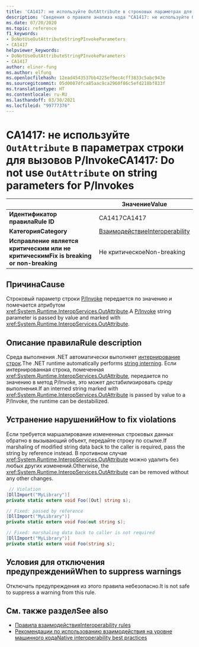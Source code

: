 ```yaml
---
title: 'CA1417: не используйте OutAttribute в строковых параметрах для вызовов P/Invoke (анализ кода)'
description: 'Сведения о правиле анализа кода "CA1417: не используйте OutAttribute в строковых параметрах для вызовов P/Invoke"'
ms.date: 07/20/2020
ms.topic: reference
f1_keywords:
- DoNotUseOutAttributeStringPInvokeParameters
- CA1417
helpviewer_keywords:
- DoNotUseOutAttributeStringPInvokeParameters
- CA1417
author: elinor-fung
ms.author: elfung
ms.openlocfilehash: 12ead4543537bb4225ef9ec4cff3833c5abc943e
ms.sourcegitcommit: 05d0087dfca85aac9ca2960f86c5efd218bf833f
ms.translationtype: HT
ms.contentlocale: ru-RU
ms.lasthandoff: 03/30/2021
ms.locfileid: "99777376"
---
```

# <a name="ca1417-do-not-use-outattribute-on-string-parameters-for-pinvokes"></a><span data-ttu-id="30f95-103">CA1417: не используйте `OutAttribute` в параметрах строки для вызовов P/Invoke</span><span class="sxs-lookup"><span data-stu-id="30f95-103">CA1417: Do not use `OutAttribute` on string parameters for P/Invokes</span></span>

| | <span data-ttu-id="30f95-104">Значение</span><span class="sxs-lookup"><span data-stu-id="30f95-104">Value</span></span> |
|-|-|
| <span data-ttu-id="30f95-105">**Идентификатор правила**</span><span class="sxs-lookup"><span data-stu-id="30f95-105">**Rule ID**</span></span> |<span data-ttu-id="30f95-106">CA1417</span><span class="sxs-lookup"><span data-stu-id="30f95-106">CA1417</span></span>|
| <span data-ttu-id="30f95-107">**Категория**</span><span class="sxs-lookup"><span data-stu-id="30f95-107">**Category**</span></span> |[<span data-ttu-id="30f95-108">Взаимодействие</span><span class="sxs-lookup"><span data-stu-id="30f95-108">Interoperability</span></span>](interoperability-warnings.md)|
| <span data-ttu-id="30f95-109">**Исправление является критическим или не критическим**</span><span class="sxs-lookup"><span data-stu-id="30f95-109">**Fix is breaking or non-breaking**</span></span> |<span data-ttu-id="30f95-110">Не критическое</span><span class="sxs-lookup"><span data-stu-id="30f95-110">Non-breaking</span></span>|

## <a name="cause"></a><span data-ttu-id="30f95-111">Причина</span><span class="sxs-lookup"><span data-stu-id="30f95-111">Cause</span></span>

<span data-ttu-id="30f95-112">Строковый параметр строки [P/Invoke](../../../standard/native-interop/pinvoke.md) передается по значению и помечается атрибутом <xref:System.Runtime.InteropServices.OutAttribute>.</span><span class="sxs-lookup"><span data-stu-id="30f95-112">A [P/Invoke](../../../standard/native-interop/pinvoke.md) string parameter is passed by value and marked with <xref:System.Runtime.InteropServices.OutAttribute>.</span></span>

## <a name="rule-description"></a><span data-ttu-id="30f95-113">Описание правила</span><span class="sxs-lookup"><span data-stu-id="30f95-113">Rule description</span></span>

<span data-ttu-id="30f95-114">Среда выполнения .NET автоматически выполняет [интернирование строк](/dotnet/api/system.string.intern#remarks).</span><span class="sxs-lookup"><span data-stu-id="30f95-114">The .NET runtime automatically performs [string interning](/dotnet/api/system.string.intern#remarks).</span></span> <span data-ttu-id="30f95-115">Если интернированная строка, помеченная <xref:System.Runtime.InteropServices.OutAttribute>, передается по значению в метод P/Invoke, это может дестабилизировать среду выполнения.</span><span class="sxs-lookup"><span data-stu-id="30f95-115">If an interned string marked with <xref:System.Runtime.InteropServices.OutAttribute> is passed by value to a P/Invoke, the runtime can be destabilized.</span></span>

## <a name="how-to-fix-violations"></a><span data-ttu-id="30f95-116">Устранение нарушений</span><span class="sxs-lookup"><span data-stu-id="30f95-116">How to fix violations</span></span>

<span data-ttu-id="30f95-117">Если требуется маршалирование измененных строковых данных обратно в вызывающий объект, передайте строку по ссылке.</span><span class="sxs-lookup"><span data-stu-id="30f95-117">If marshaling of modified string data back to the caller is required, pass the string by reference instead.</span></span> <span data-ttu-id="30f95-118">В противном случае <xref:System.Runtime.InteropServices.OutAttribute> можно удалить без любых других изменений.</span><span class="sxs-lookup"><span data-stu-id="30f95-118">Otherwise, the <xref:System.Runtime.InteropServices.OutAttribute> can be removed without any other changes.</span></span>

```csharp
 // Violation
[DllImport("MyLibrary")]
private static extern void Foo([Out] string s);

// Fixed: passed by reference
[DllImport("MyLibrary")]
private static extern void Foo(out string s);

// Fixed: marshaling data back to caller is not required
[DllImport("MyLibrary")]
private static extern void Foo(string s);
```

## <a name="when-to-suppress-warnings"></a><span data-ttu-id="30f95-119">Условия для отключения предупреждений</span><span class="sxs-lookup"><span data-stu-id="30f95-119">When to suppress warnings</span></span>

<span data-ttu-id="30f95-120">Отключать предупреждения из этого правила небезопасно.</span><span class="sxs-lookup"><span data-stu-id="30f95-120">It is not safe to suppress a warning from this rule.</span></span>

## <a name="see-also"></a><span data-ttu-id="30f95-121">См. также раздел</span><span class="sxs-lookup"><span data-stu-id="30f95-121">See also</span></span>

- [<span data-ttu-id="30f95-122">Правила взаимодействия</span><span class="sxs-lookup"><span data-stu-id="30f95-122">Interoperability rules</span></span>](interoperability-warnings.md)
- [<span data-ttu-id="30f95-123">Рекомендации по использованию взаимодействия на уровне машинного кода</span><span class="sxs-lookup"><span data-stu-id="30f95-123">Native interoperability best practices</span></span>](../../../standard/native-interop/best-practices.md)
